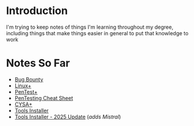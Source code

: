 # Introduction

I'm trying to keep notes of things I'm learning throughout my degree, including things that make things easier in general to put that knowledge to work

# Notes So Far
- [Bug Bounty](https://github.com/CodebenderCate/Notes/blob/main/Files/Bug%20Bounty%20for%20Beginners.md)
- [Linux+](https://github.com/CodebenderCate/Notes/blob/main/Files/Linux+.md)
- [PenTest+](https://github.com/CodebenderCate/Notes/blob/main/Files/PenTest%2B.md)
- [PenTesting Cheat Sheet](https://github.com/CodebenderCate/Notes/blob/main/Files/PenTesting%20Cheat%20Sheet.md)
- [CYSA+](https://github.com/CodebenderCate/Notes/blob/main/Files/CYSA%2B.md)
- [Tools Installer](https://github.com/CodebenderCate/Notes/blob/main/Files/tools.py.md)
- [Tools Installer - 2025 Update](https://github.com/CodebenderCate/Notes/blob/main/Files/tools2.py.md) (*adds Mistral*)
